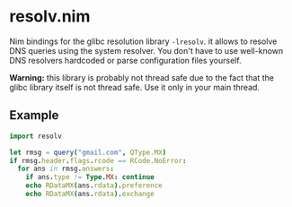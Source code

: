 resolv.nim
==========

Nim bindings for the glibc resolution library `-lresolv`. it allows to resolve
DNS queries using the system resolver. You don't have to use well-known DNS
resolvers hardcoded or parse configuration files yourself.

**Warning:** this library is probably not thread safe due to the fact that the
glibc library itself is not thread safe. Use it only in your main thread.

Example
-------

```nim
import resolv

let rmsg = query("gmail.com", QType.MX)
if rmsg.header.flags.rcode == RCode.NoError:
  for ans in rmsg.answers:
    if ans.type != Type.MX: continue
    echo RDataMX(ans.rdata).preference
    echo RDataMX(ans.rdata).exchange
```
